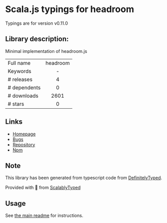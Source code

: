 
# Scala.js typings for headroom

Typings are for version v0.11.0

## Library description:
Minimal implementation of headroom.js

|                    |                 |
| ------------------ | :-------------: |
| Full name          | headroom |
| Keywords           | - |
| # releases         | 4 |
| # dependents       | 0 |
| # downloads        | 2601 |
| # stars            | 0 |

## Links
- [Homepage](https://github.com/kidonng/headroom#readme)
- [Bugs](https://github.com/kidonng/headroom/issues)
- [Repository](https://github.com/kidonng/headroom)
- [Npm](https://www.npmjs.com/package/headroom)
    


## Note
This library has been generated from typescript code from [DefinitelyTyped](https://definitelytyped.org).

Provided with :purple_heart: from [ScalablyTyped](https://github.com/oyvindberg/ScalablyTyped)

## Usage
See [the main readme](../../readme.md) for instructions.


